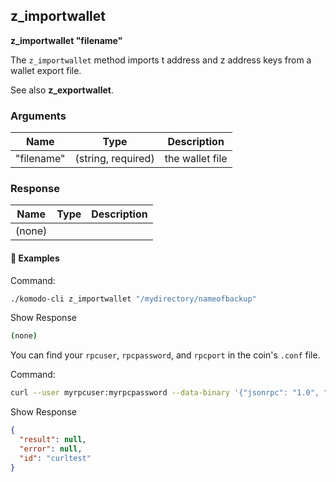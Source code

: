 ## z_importwallet

**z_importwallet "filename"**

The `z_importwallet` method imports t address and z address keys from a wallet export file.

See also **z_exportwallet**.

### Arguments

| Name       | Type               | Description     |
| ---------- | ------------------ | --------------- |
| "filename" | (string, required) | the wallet file |

### Response

| Name   | Type | Description |
| ------ | ---- | ----------- |
| (none) |      |             |

#### 📌 Examples

Command:

```bash
./komodo-cli z_importwallet "/mydirectory/nameofbackup"
```

Show Response

```bash
(none)
```

You can find your `rpcuser`, `rpcpassword`, and `rpcport` in the coin's `.conf` file.

Command:

```bash
curl --user myrpcuser:myrpcpassword --data-binary '{"jsonrpc": "1.0", "id":"curltest", "method": "z_importwallet", "params": ["/mydirectory/nameofbackup"] }' -H 'content-type: text/plain;' http://127.0.0.1:myrpcport/
```

Show Response

```json
{
  "result": null,
  "error": null,
  "id": "curltest"
}
```